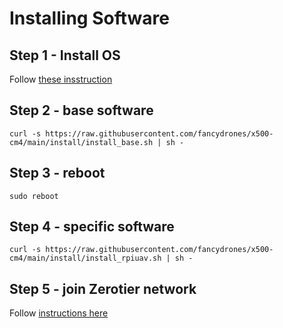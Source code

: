 # Installing Software
## Step 1 - Install OS
Follow [these insstruction](os.md)

## Step 2 - base software
    curl -s https://raw.githubusercontent.com/fancydrones/x500-cm4/main/install/install_base.sh | sh -

## Step 3 - reboot
    sudo reboot

## Step 4 - specific software
    curl -s https://raw.githubusercontent.com/fancydrones/x500-cm4/main/install/install_rpiuav.sh | sh -

## Step 5 - join Zerotier network
Follow [instructions here](zerotier.md)